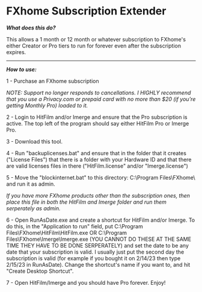 <h1>FXhome Subscription Extender</h1>
<i><strong>What does this do?</strong></i>
<p>This allows a 1 month or 12 month or whatever subscription to FXhome's either Creator or Pro tiers to run for forever even after the subscription expires.</p>
<hr>
<i><strong>How to use:</strong></i>
<p>1 - Purchase an FXhome subscription</p>
<p><i>NOTE: Support no longer responds to cancellations. I HIGHLY recommend that you use a Privacy.com or prepaid card with no more than $20 (if you're getting Monthly Pro) loaded to it.</i></p>
<p>2 - Login to HitFilm and/or Imerge and ensure that the Pro subscription is active. The top left of the program should say either HitFilm Pro or Imerge Pro.</p>
<p>3 - Download this tool.</p>
<p>4 - Run "backuplicenses.bat" and ensure that in the folder that it creates ("License Files") that there is a folder with your Hardware ID and that there are valid licenses files in there ("HitFilm.license" and/or "Imerge.license")</p>
<p>5 - Move the "blockinternet.bat" to this directory:    C:\Program Files\FXhome\    and run it as admin.</p>
<p><i>If you have more FXhome products other than the subscription ones, then place this file in both the HitFilm and Imerge folder and run them serperately as admin.</i></p>
<p>6 - Open RunAsDate.exe and create a shortcut for HitFilm and/or Imerge. To do this, in the "Application to run" field, put C:\Program Files\FXhome\HitFilm\HitFilm.exe OR C:\Program Files\FXhome\Imerge\Imerge.exe (YOU CANNOT DO THESE AT THE SAME TIME THEY HAVE TO BE DONE SERPERATELY) and set the date to be any date that your subscription is valid. I usually just put the second day the subscription is valid (for example if you bought it on 2/14/23 then type 2/15/23 in RunAsDate). Change the shortcut's name if you want to, and hit "Create Desktop Shortcut".</p>
<p>7 - Open HitFilm/Imerge and you should have Pro forever. Enjoy!</p>
